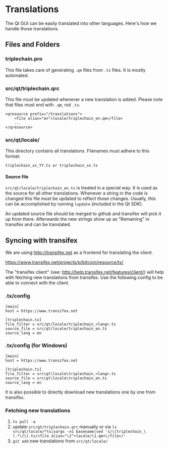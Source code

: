 Translations
============

The Qt GUI can be easily translated into other languages. Here's how we
handle those translations.

Files and Folders
-----------------

### triplechain.pro

This file takes care of generating `.qm` files from `.ts` files. It is mostly
automated.

### src/qt/triplechain.qrc

This file must be updated whenever a new translation is added. Please note that
files must end with `.qm`, not `.ts`.

    <qresource prefix="/translations">
        <file alias="en">locale/triplechain_en.qm</file>
        ...
    </qresource>

### src/qt/locale/

This directory contains all translations. Filenames must adhere to this format:

    triplechain_xx_YY.ts or triplechain_xx.ts

#### Source file

`src/qt/locale/triplechain_en.ts` is treated in a special way. It is used as the
source for all other translations. Whenever a string in the code is changed
this file must be updated to reflect those changes. Usually, this can be
accomplished by running `lupdate` (included in the Qt SDK).

An updated source file should be merged to github and transifex will pick it
up from there. Afterwards the new strings show up as "Remaining" in transifex
and can be translated.

Syncing with transifex
----------------------

We are using http://transifex.net as a frontend for translating the client.

https://www.transifex.net/projects/p/bitcoin/resource/tx/

The "transifex client" (see: http://help.transifex.net/features/client/)
will help with fetching new translations from transifex. Use the following
config to be able to connect with the client.

### .tx/config

    [main]
    host = https://www.transifex.net

    [triplechain.tx]
    file_filter = src/qt/locale/triplechain_<lang>.ts
    source_file = src/qt/locale/triplechain_en.ts
    source_lang = en
    
### .tx/config (for Windows)

    [main]
    host = https://www.transifex.net

    [triplechain.tx]
    file_filter = src\qt\locale\triplechain_<lang>.ts
    source_file = src\qt\locale\triplechain_en.ts
    source_lang = en

It is also possible to directly download new translations one by one from transifex.

### Fetching new translations

1. `tx pull -a`
2. update `src/qt/triplechain.qrc` manually or via
   `ls src/qt/locale/*ts|xargs -n1 basename|sed 's/\(triplechain_\(.*\)\).ts/<file alias="\2">locale/\1.qm<\/file>/'`
3. `git add` new translations from `src/qt/locale/`
